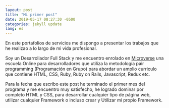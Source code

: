 ```yaml
---
layout: post
title: "Mi primer post"
date: 2019-05-17 08:27:30 -0500
categories: jekyll update
lang: es
---
```


En este portafolios de servicios me dispongo a presentar los trabajos que he realizao a lo largo de mi vida profesional.

Soy un Desarrollador Full Stack y me encuentro enrolado en [Microverse](www.microverse.org) una escuela Online para desarrolladores que utiliza la metodología pair programming (Programación en Grupo) para abordar un amplio curriculo que contiene HTML, CSS, Ruby, Ruby on Rails, Javascript, Redux etc.

Para la fecha que escribo este post he terminado el primer mes del programa y me encuentro muy satisfecho, he logrado dominar por completo HTML y CSS, para desarrollar cualquier tipo de página web, utilizar cualquier Framework o incluso crear y Utilizar mi propio Framework.
